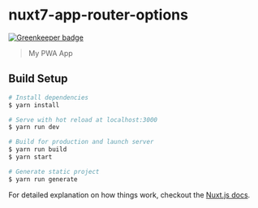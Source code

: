 # nuxt7-app-router-options

[![Greenkeeper badge](https://badges.greenkeeper.io/zoosky/nuxt7-app-router-options.svg)](https://greenkeeper.io/)

> My PWA App

## Build Setup

``` bash
# Install dependencies
$ yarn install

# Serve with hot reload at localhost:3000
$ yarn run dev

# Build for production and launch server
$ yarn run build
$ yarn start

# Generate static project
$ yarn run generate
```

For detailed explanation on how things work, checkout the [Nuxt.js docs](https://github.com/nuxt/nuxt.js).
